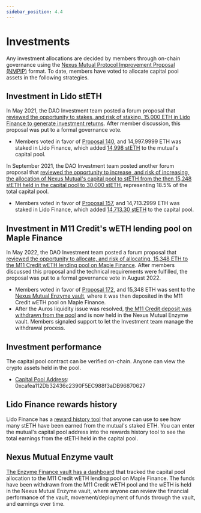 ```yaml
---
sidebar_position: 4.4
---
```


# Investments

Any investment allocations are decided by members through on-chain governance using the [Nexus Mutual Protocol Improvement Proposal (NMPIP)](/governance/protocol-improvement-proposals) format. To date, members have voted to allocate capital pool assets in the following strategies.

## Investment in Lido stETH

In May 2021, the DAO Investment team posted a forum proposal that [reviewed the opportunity to stakes, and risk of staking, 15,000 ETH in Lido Finance to generate investment returns](https://forum.nexusmutual.io/t/proposal-increase-the-allocation-of-the-capital-pool-to-steth/641). After member discussion, this proposal was put to a formal governance vote.
* Members voted in favor of [Proposal 140](https://app.nexusmutual.io/governance/view?proposalId=140), and 14,997.9999 ETH was staked in Lido Finance, which added [14,998 stETH](https://etherscan.io/tx/0x8a127001d3a7840206bef53870209f7f9c6b3df9fd2ba9e872b2ed18728e6d22) to the mutual's capital pool.

In September 2021, the DAO Investment team posted another forum proposal that [reviewed the opportunity to increase, and risk of increasing, the allocation of Nexus Mutual's capital pool to stETH from the then 15,248 stETH held in the capital pool to 30,000 stETH](https://forum.nexusmutual.io/t/proposal-increase-the-allocation-of-the-capital-pool-to-steth/641), representing 18.5% of the total capital pool.
* Members voted in favor of [Proposal 157](https://app.nexusmutual.io/governance/view?proposalId=157), and 14,713.2999 ETH was staked in Lido Finance, which added [14,713.30 stETH](https://etherscan.io/tx/0x5afe54104e9932c3d7390df71416eb41e4ffe915e2c33e9d560b69234e332539) to the capital pool.

## Investment in M11 Credit's wETH lending pool on Maple Finance

In May 2022, the DAO Investment team posted a forum proposal that [reviewed the opportunity to allocate, and risk of allocating, 15,348 ETH to the M11 Credit wETH lending pool on Maple Finance](https://forum.nexusmutual.io/t/proposal-allocate-capital-to-maple-finance/835/1). After members discussed this proposal and the technical requirements were fulfilled, the proposal was put to a formal governance vote in August 2022.
* Members voted in favor of [Proposal 172](https://app.nexusmutual.io/governance/view?proposalId=172), and 15,348 ETH was sent to the [Nexus Mutual Enzyme vault](https://app.enzyme.finance/vault/0x27f23c710dd3d878fe9393d93465fed1302f2ebd), where it was then deposited in the M11 Credit wETH pool on Maple Finance.
* After the Auros liquidity issue was resolved, [the M11 Credit deposit was withdrawn from the pool](https://forum.nexusmutual.io/t/m11-credit-weth-pool-updates-and-status-reports/969/5?u=bravenewdefi) and is now held in the Nexus Mutual Enzyme vault. Members signaled support to let the Investment team manage the withdrawal process. 

## Investment performance

The capital pool contract can be verified on-chain. Anyone can view the crypto assets held in the pool.
* [Capital Pool Address](https://etherscan.io/address/0xcafea112db32436c2390f5ec988f3adb96870627): 0xcafea112Db32436c2390F5EC988f3aDB96870627

## Lido Finance rewards history

Lido Finance has a [reward history tool](https://stake.lido.fi/rewards) that anyone can use to see how many stETH have been earned from the mutual's staked ETH. You can enter the mutual's capital pool address into the rewards history tool to see the total earnings from the stETH held in the capital pool.

## Nexus Mutual Enzyme vault

[The Enzyme Finance vault has a dashboard](https://app.enzyme.finance/vault/0x27f23c710dd3d878fe9393d93465fed1302f2ebd) that tracked the capital pool allocation to the M11 Credit wETH lending pool on Maple Finance. The funds have been withdrawn from the M11 Credit wETH pool and the wETH is held in the Nexus Mutual Enzyme vault, where anyone can review the financial performance of the vault, movement/deployment of funds through the vault, and earnings over time.
